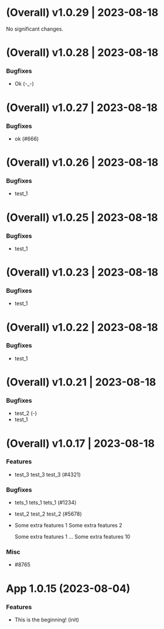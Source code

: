 (Overall) v1.0.29 | 2023-08-18
==============================

No significant changes.


(Overall) v1.0.28 | 2023-08-18
==============================

### Bugfixes

- Ok (-_-)


(Overall) v1.0.27 | 2023-08-18
==============================

### Bugfixes

- ok (#666)


(Overall) v1.0.26 | 2023-08-18
==============================

### Bugfixes

- test_1


(Overall) v1.0.25 | 2023-08-18
==============================

### Bugfixes

- test_1


(Overall) v1.0.23 | 2023-08-18
==============================

### Bugfixes

- test_1


(Overall) v1.0.22 | 2023-08-18
==============================

### Bugfixes

- test_1


(Overall) v1.0.21 | 2023-08-18
==============================

### Bugfixes

- test_2 (-)
- test_1


(Overall) v1.0.17 | 2023-08-18
==============================

### Features

- test_3 test_3 test_3 (#4321)

### Bugfixes

- tets_1 tets_1 tets_1 (#1234)
- test_2 test_2 test_2 (#5678)
- Some extra features 1
  Some extra features 2

  Some extra features 1
  ...
  Some extra features 10

### Misc

- #8765


# App 1.0.15 (2023-08-04)

### Features

- This is the beginning! (init)
